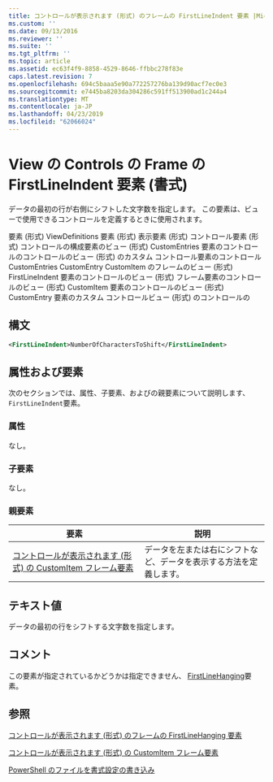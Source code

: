 ```yaml
---
title: コントロールが表示されます (形式) のフレームの FirstLineIndent 要素 |Microsoft Docs
ms.custom: ''
ms.date: 09/13/2016
ms.reviewer: ''
ms.suite: ''
ms.tgt_pltfrm: ''
ms.topic: article
ms.assetid: ec63f4f9-8858-4529-8646-ffbbc278f83e
caps.latest.revision: 7
ms.openlocfilehash: 694c5baaa5e90a772257276ba139d90acf7ec0e3
ms.sourcegitcommit: e7445ba8203da304286c591ff513900ad1c244a4
ms.translationtype: MT
ms.contentlocale: ja-JP
ms.lasthandoff: 04/23/2019
ms.locfileid: "62066024"
---
```

# <a name="firstlineindent-element-for-frame-for-controls-for-view-format"></a>View の Controls の Frame の FirstLineIndent 要素 (書式)

データの最初の行が右側にシフトした文字数を指定します。 この要素は、ビューで使用できるコントロールを定義するときに使用されます。

要素 (形式) ViewDefinitions 要素 (形式) 表示要素 (形式) コントロール要素 (形式) コントロールの構成要素のビュー (形式) CustomEntries 要素のコントロールのコントロールのビュー (形式) のカスタム コントロール要素のコントロールCustomEntries CustomEntry CustomItem のフレームのビュー (形式) FirstLineIndent 要素のコントロールのビュー (形式) フレーム要素のコントロールのビュー (形式) CustomItem 要素のコントロールのビュー (形式) CustomEntry 要素のカスタム コントロールビュー (形式) のコントロールの

## <a name="syntax"></a>構文

```xml
<FirstLineIndent>NumberOfCharactersToShift</FirstLineIndent>
```

## <a name="attributes-and-elements"></a>属性および要素

次のセクションでは、属性、子要素、およびの親要素について説明します、`FirstLineIndent`要素。

### <a name="attributes"></a>属性

なし。

### <a name="child-elements"></a>子要素

なし。

### <a name="parent-elements"></a>親要素

|要素|説明|
|-------------|-----------------|
|[コントロールが表示されます (形式) の CustomItem フレーム要素](./frame-element-for-customitem-for-controls-for-view-format.md)|データを左または右にシフトなど、データを表示する方法を定義します。|

## <a name="text-value"></a>テキスト値

データの最初の行をシフトする文字数を指定します。

## <a name="remarks"></a>コメント

この要素が指定されているかどうかは指定できません、 [FirstLineHanging](./firstlinehanging-element-for-frame-for-controls-for-view-format.md)要素。

## <a name="see-also"></a>参照

[コントロールが表示されます (形式) のフレームの FirstLineHanging 要素](./firstlinehanging-element-for-frame-for-controls-for-view-format.md)

[コントロールが表示されます (形式) の CustomItem フレーム要素](./frame-element-for-customitem-for-controls-for-view-format.md)

[PowerShell のファイルを書式設定の書き込み](./writing-a-powershell-formatting-file.md)
